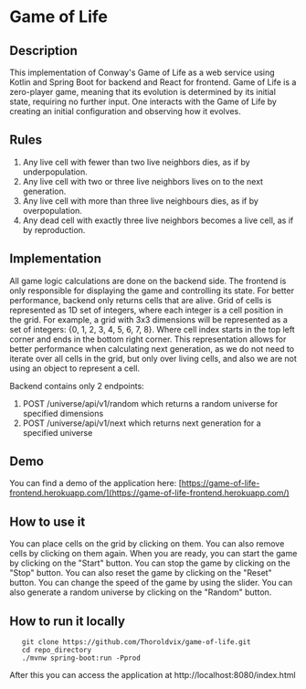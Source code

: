 # Game of Life

## Description

This implementation of Conway's Game of Life as a web service using Kotlin and Spring Boot for backend and React for
frontend. Game of Life is a zero-player game, meaning that its evolution
is determined by its initial state, requiring no further input. One interacts with the Game of Life by creating an
initial configuration and observing how it evolves.

## Rules

1. Any live cell with fewer than two live neighbors dies, as if by underpopulation.
2. Any live cell with two or three live neighbors lives on to the next generation.
3. Any live cell with more than three live neighbours dies, as if by overpopulation.
4. Any dead cell with exactly three live neighbors becomes a live cell, as if by reproduction.

## Implementation

All game logic calculations are done on the backend side. The frontend is only responsible for displaying the game and
controlling its state. For better performance, backend only returns cells that are alive. Grid of cells is represented
as 1D set of integers, where each integer is a cell position in the grid. For example, a grid with 3x3 dimensions will
be
represented as a set of integers: {0, 1, 2, 3, 4, 5, 6, 7, 8}. Where cell index starts in the top left corner and ends
in the bottom right corner. This representation allows for better performance when calculating next generation, as we do
not need to iterate over all cells in the grid, but only over living cells, and also we are not using an object to
represent a
cell.

Backend contains only 2 endpoints:

1. POST /universe/api/v1/random which returns a random universe for specified dimensions
2. POST /universe/api/v1/next which returns next generation for a specified universe


## Demo

You can find a demo of the application
here: [https://game-of-life-frontend.herokuapp.com/](https://game-of-life-frontend.herokuapp.com/)

## How to use it

You can place cells on the grid by clicking on them. You can also remove cells by clicking on them again. When you are
ready, you can start the game by clicking on the "Start" button. You can stop the game by clicking on the "Stop"
button. You can also reset the game by clicking on the "Reset" button. You can change the speed of the game by using the
slider. You can also generate a random universe by
clicking on the "Random" button.

## How to run it locally
```shell
   git clone https://github.com/Thoroldvix/game-of-life.git
   cd repo_directory
   ./mvnw spring-boot:run -Pprod
```
After this you can access the application at http://localhost:8080/index.html







    
